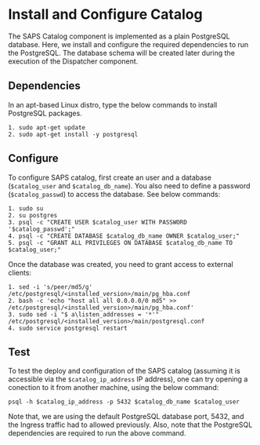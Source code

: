 # Install and Configure Catalog

The SAPS Catalog component is implemented as a plain PostgreSQL database. Here, we install and configure the required dependencies to run the PostgreSQL. The database schema will be created later during the execution of the Dispatcher component.

## Dependencies
In an apt-based Linux distro, type the below commands to install PostgreSQL packages.

  ```
  1. sudo apt-get update
  2. sudo apt-get install -y postgresql
  ```

## Configure

To configure SAPS catalog, first create an user and a database (```$catalog_user``` and ```$catalog_db_name```). You also need to define a password (```$catalog_passwd```) to access the database. See below commands:

  ```
  1. sudo su
  2. su postgres
  3. psql -c "CREATE USER $catalog_user WITH PASSWORD '$catalog_passwd';"
  4. psql -c "CREATE DATABASE $catalog_db_name OWNER $catalog_user;"
  5. psql -c "GRANT ALL PRIVILEGES ON DATABASE $catalog_db_name TO $catalog_user;"
  ```

Once the database was created, you need to grant access to external clients:

  ```
  1. sed -i 's/peer/md5/g' /etc/postgresql/<installed_version>/main/pg_hba.conf
  2. bash -c 'echo "host all all 0.0.0.0/0 md5" >> /etc/postgresql/<installed_version>/main/pg_hba.conf'
  3. sudo sed -i "$ a\listen_addresses = '*'" /etc/postgresql/<installed_version>/main/postgresql.conf
  4. sudo service postgresql restart
  ```

## Test
To test the deploy and configuration of the SAPS catalog (assuming it is accessible via the ```$catalog_ip_address``` IP address), one can try opening a conection to it from another machine, using the below command:

```
psql -h $catalog_ip_address -p 5432 $catalog_db_name $catalog_user
```

Note that, we are using the default PostgreSQL database port, 5432, and the Ingress traffic had to allowed previously. Also, note that the PostgreSQL dependencies are required to run the above command.
